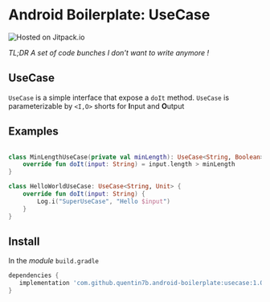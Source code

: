 Android Boilerplate: UseCase
===  

![Hosted on Jitpack.io](https://img.shields.io/jitpack/v/github/quentin7b/android-boilerplate?label=android-boilerplate)    

_TL;DR A set of code bunches I don't want to write anymore !_    

## UseCase

`UseCase` is a simple interface that expose a `doIt` method.
`UseCase` is parameterizable by `<I,O>` shorts for **I**nput and **O**utput

## Examples

```kotlin

class MinLengthUseCase(private val minLength): UseCase<String, Boolean> {
    override fun doIt(input: String) = input.length > minLength
}

class HelloWorldUseCase: UseCase<String, Unit> {
    override fun doIt(input: String) {
        Log.i("SuperUseCase", "Hello $input")
    }
}

```

## Install

In the *module* `build.gradle`    
 ```gradle    
dependencies {    
    implementation 'com.github.quentin7b.android-boilerplate:usecase:1.0.0'    
}    
``` 